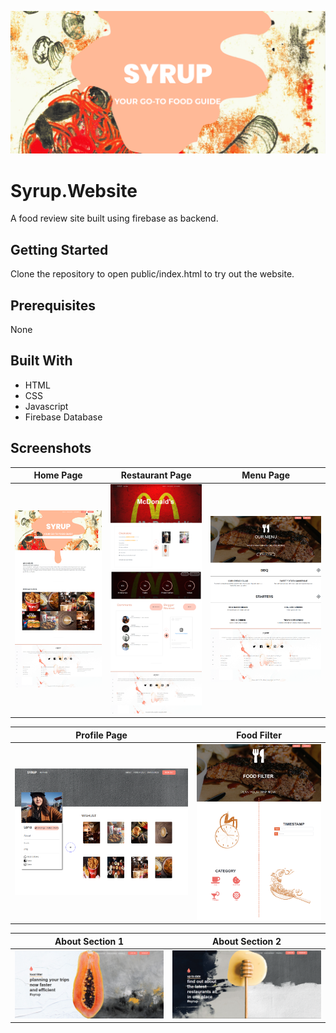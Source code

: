 ![Syrup Banner](public/screenshots/Banner.png?raw=true "Banner")

# Syrup.Website
A food review site built using firebase as backend.

## Getting Started
Clone the repository to open public/index.html to try out the website.

## Prerequisites
None

## Built With
* HTML
* CSS
* Javascript
* Firebase Database

## Screenshots
Home Page                  |  Restaurant Page         |  Menu Page
:-------------------------:|:-------------------------:|:-------------------------:
![Syrup Home Page](public/screenshots/HomePage.png?raw=true "Home") |  ![Syrup Restaurant Page](public/screenshots/RestaurantPage.png?raw=true "Restaurant")|  ![Syrup Menu Page](public/screenshots/MenuPage.png?raw=true "Restaurant")

Profile Page               |  Food Filter       
:-------------------------:|:-------------------------:
![Syrup Profile Page](public/screenshots/ProfilePage.png?raw=true "Profile") |  ![Syrup Food Filter](public/screenshots/Filter.png?raw=true "FoodFilter")

About Section 1              |  About Section 2       
:-------------------------:|:-------------------------:
![Syrup About Page](public/screenshots/AboutPage.png?raw=true "About") |  ![Syrup About Page](public/screenshots/AboutPage-2.png?raw=true "About")
